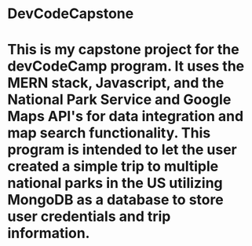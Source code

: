 # DevCodeCapstone

# This is my capstone project for the devCodeCamp program.  It uses the MERN stack, Javascript, and the National Park Service and Google Maps API's for data integration and map search functionality. This program is intended to let the user created a simple trip to multiple national parks in the US utilizing MongoDB as a database to store user credentials and trip information.  
